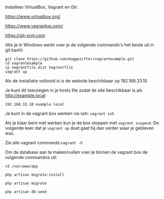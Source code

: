 Installeer VirtualBox, Vagrant en Git:

https://www.virtualbox.org/

https://www.vagrantup.com/

https://git-scm.com

(Als je in Windows werkt voer je de volgende commando's het beste uit in git bash)

```
git clone https://github.com/muggezifter/vagrantexample.git
cd vagrantexample 
cp Vagrantfile.dist Vagrantfile
vagrant up
```

Als de installatie voltooid is is de website beschikbaar op 192.168.33.10

Je kunt dit toevoegen in je hosts file zodat de site beschikbaar is als http://example.local:
```
192.168.33.10 example.local
```

Je kunt in de vagrant box werken via ssh: `vagrant ssh`

Als je klaar bent met werken kun je de box stoppen met `vagrant suspend`. De volgende keer dat je `vagrant up` doet gaat hij dan verder waar je gebleven was.

Zie alle vagrant commands:`vagrant -h`

Om de database aan te maken/vullen voer je binnen de vagrant box de volgende commandos uit:

`cd /var/www/app`

`php artisan migrate:install`

`php artisan migrate`

`php artisan db:seed`


